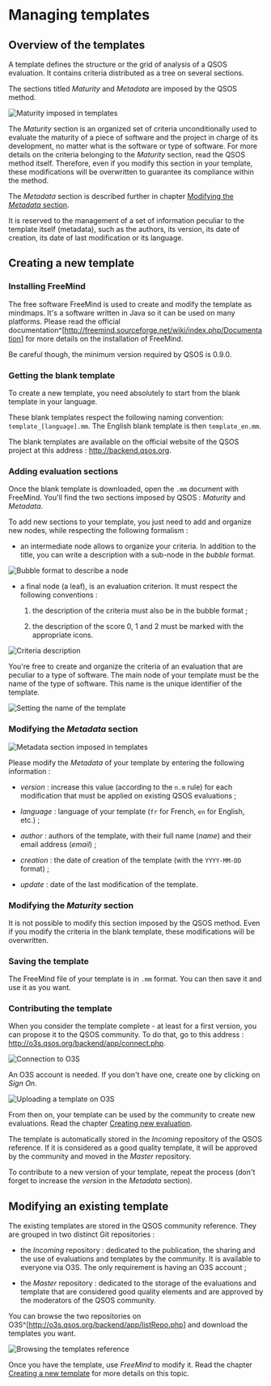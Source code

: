 # Managing templates

## Overview of the templates

A template defines the structure or the grid of analysis of a QSOS evaluation. It contains criteria distributed as a tree on several sections.

The sections titled _Maturity_ and _Metadata_ are imposed by the QSOS method.

![_Maturity_ imposed in templates](Images/template-maturity_en.png)

The _Maturity_ section is an organized set of criteria unconditionally used to evaluate the maturity of a piece of software and the project in charge of its development, no matter what is the software or type of software. For more details on the criteria belonging to the _Maturity_ section, read the QSOS method itself. Therefore, even if you modify this section in your template, these modifications will be overwritten to guarantee its compliance within the method.

The _Metadata_ section is described further in chapter [Modifying the _Metadata_ section](#modifying-metadata-section).

It is reserved to the management of a set of information peculiar to the template itself (metadata), such as the authors, its version, its date of creation, its date of last modification or its language.

## Creating a new template

### Installing FreeMind

The free software FreeMind is used to create and modify the template as mindmaps. It's a software written in Java so it can be used on many platforms. Please read the official documentation^[<http://freemind.sourceforge.net/wiki/index.php/Documentation>] for more details on the installation of FreeMind.

Be careful though, the minimum version required by QSOS is 0.9.0.

### Getting the blank template

To create a new template, you need absolutely to start from the blank template in your language.

These blank templates respect the following naming convention: `template_[language].mm`. The English blank template is then `template_en.mm`.

The blank templates are available on the official website of the QSOS project at this address : <http://backend.qsos.org>.

### Adding evaluation sections

Once the blank template is downloaded, open the `.mm` document with FreeMind. You'll find the two sections imposed by QSOS : _Maturity_ and _Metadata_.

To add new sections to your template, you just need to add and organize new nodes, while respecting the following formalism :

* an intermediate node allows to organize your criteria. In addition to the title, you can write a description with a sub-node in the _bubble_ format.

![_Bubble_ format to describe a node](Images/template-bubble_en.png)

* a final node (a leaf), is an evaluation criterion. It must respect the following conventions :

    1. the description of the criteria must also be in the bubble format ;

    2. the description of the score 0, 1 and 2 must be marked with the appropriate icons.

![Criteria description](Images/template-icons_en.png)

You're free to create and organize the criteria of an evaluation that are peculiar to a type of software. The main node of your template must be the name of the type of software. This name is the unique identifier of the template.

![Setting the name of the template](Images/template-name_en.png)

### Modifying the _Metadata_ section

![_Metadata_ section imposed in templates](Images/template-metadata_en.png)

Please modify the _Metadata_ of your template by entering the following information :

* _version_ : increase this value (according to the `n.m` rule) for each modification that must be applied on existing QSOS evaluations ;

* _language_ : language of your template (`fr` for French, `en` for English, etc.) ;

* _author_ : authors of the template, with their full name (_name_) and their email address (_email_) ;

* _creation_ : the date of creation of the template (with the `YYYY-MM-DD` format) ;

* _update_ : date of the last modification of the template.

### Modifying the _Maturity_ section

It is not possible to modify this section imposed by the QSOS method. Even if you modify the criteria in the blank template, these modifications will be overwritten.

### Saving the template

The FreeMind file of your template is in `.mm` format. You can then save it and use it as you want.

### Contributing the template

When you consider the template complete - at least for a first version, you can propose it to the QSOS community. To do that, go to this address : <http://o3s.qsos.org/backend/app/connect.php>. 

![Connection to O3S](Images/o3s-connect_en.png)

An O3S account is needed. If you don't have one, create one by clicking on _Sign On_.

![Uploading a template on O3S](Images/o3s-upload_en.png)

From then on, your template can be used by the community to create new evaluations. Read the chapter [Creating new evaluation](#creating-new-evaluation).

The template is automatically stored in the _Incoming_ repository of the QSOS reference. If it is considered as a good quality template, it will be approved by the community and moved in the _Master_ repository.

To contribute to a new version of your template, repeat the process (don't forget to increase the _version_ in the _Metadata_ section).

## Modifying an existing template

The existing templates are stored in the QSOS community reference. They are grouped in two distinct Git repositories :

* the *Incoming* repository : dedicated to the publication, the sharing and the use of evaluations and templates by the community. It is available to everyone via O3S. The only requirement is having an O3S account ;

* the *Master* repository : dedicated to the storage of the evaluations and template that are considered good quality elements and are approved by the moderators of the QSOS community.

You can browse the two repositories on O3S^[<http://o3s.qsos.org/backend/app/listRepo.php>] and download the templates you want.

![Browsing the templates reference](Images/o3s-list-templates_en.png)

Once you have the template, use _FreeMind_ to modify it. Read the chapter [Creating a new template](#creating-a-new-template) for more details on this topic.

